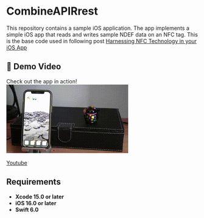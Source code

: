 
# CombineAPIRrest
This repository contains a sample iOS application. The app implements a simple iOS app that reads and writes sample NDEF data on an NFC tag. This is the base code used in following post [Harnessing NFC Technology in your iOS App](https://javios.eu/blog)


## 🎥 Demo Video

Check out the app in action!  
![CombineAPIRrest Sample App review](media/review.gif)  

[Youtube](https://youtu.be/KQC92SKTqRg)

## Requirements

- **Xcode 15.0 or later**
- **iOS 16.0 or later**
- **Swift 6.0**

